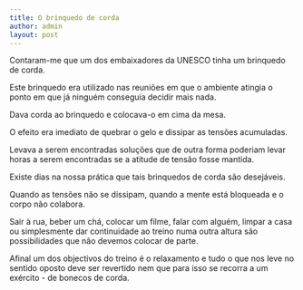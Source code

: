 ```yaml
---
title: O brinquedo de corda
author: admin
layout: post
---
```

Contaram-me que um dos embaixadores da UNESCO tinha um brinquedo de corda.

Este brinquedo era utilizado nas reuniões em que o ambiente atingia o ponto em que já ninguém conseguia decidir mais nada.

Dava corda ao brinquedo e colocava-o em cima da mesa.

O efeito era imediato de quebrar o gelo e dissipar as tensões acumuladas.

Levava a serem encontradas soluções que de outra forma poderiam levar horas a serem encontradas se a atitude de tensão fosse mantida.

Existe dias na nossa prática que tais brinquedos de corda são desejáveis.

Quando as tensões não se dissipam, quando a mente está bloqueada e o corpo não colabora.

Sair à rua, beber um chá, colocar um filme, falar com alguém, limpar a casa ou simplesmente dar continuidade ao treino numa outra altura são possibilidades que não devemos colocar de parte.

Afinal um dos objectivos do treino é o relaxamento e tudo o que nos leve no sentido oposto deve ser revertido nem que para isso se recorra a um exército - de bonecos de corda.